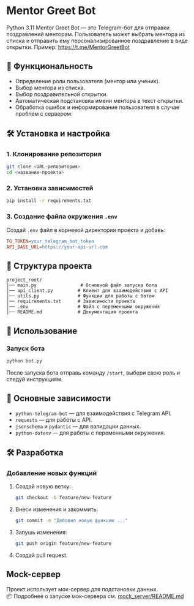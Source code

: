 # Mentor Greet Bot
Python 3.11
Mentor Greet Bot — это Telegram-бот для отправки поздравлений менторам. Пользователь может выбрать ментора из списка и отправить ему персонализированное поздравление в виде открытки.
Пример: https://t.me/MentorGreetBot

## 🚀 Функциональность
- Определение роли пользователя (ментор или ученик).
- Выбор ментора из списка.
- Выбор поздравительной открытки.
- Автоматическая подстановка имени ментора в текст открытки.
- Обработка ошибок и информирование пользователя в случае проблем с сервером.

## 🛠️ Установка и настройка
### 1. Клонирование репозитория
```sh
git clone <URL-репозитория>
cd <название-проекта>
```

### 2. Установка зависимостей
```sh
pip install -r requirements.txt
```

### 3. Создание файла окружения `.env`
Создай `.env` файл в корневой директории проекта и добавь:
```ini
TG_TOKEN=your_telegram_bot_token
API_BASE_URL=https://your-api-url.com
```

## 📜 Структура проекта
```
project_root/
│── main.py                # Основной файл запуска бота
│── api_client.py         # Клиент для взаимодействия с API
│── utils.py              # Функции для работы с ботом
│── requirements.txt      # Зависимости проекта
│── .env                  # Файл с переменными окружения
│── README.md             # Документация проекта
```

## 🔧 Использование
### Запуск бота
```sh
python bot.py
```

После запуска бота отправь команду `/start`, выбери свою роль и следуй инструкциям.

## 📌 Основные зависимости
- `python-telegram-bot` — для взаимодействия с Telegram API.
- `requests` — для работы с API.
- `jsonschema` и `pydantic` — для валидации данных.
- `python-dotenv` — для работы с переменными окружения.

## 🛠️ Разработка
### Добавление новых функций
1. Создай новую ветку:
   ```sh
   git checkout -b feature/new-feature
   ```
2. Внеси изменения и закоммить:
   ```sh
   git commit -m "Добавил новую функцию ..."
   ```
3. Запушь изменения:
   ```sh
   git push origin feature/new-feature
   ```
4. Создай pull request.

## Mock-сервер

Проект использует мок-сервер для подстановки данных.  
📦 Подробнее о запуске мок-сервера см. [mock_server/README.md](mock_server/README.md)

